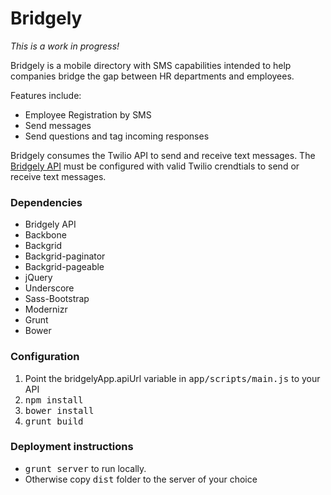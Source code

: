 # Bridgely

_This is a work in progress!_

Bridgely is a mobile directory with SMS capabilities intended to help companies bridge the gap between HR departments and employees.

Features include:
- Employee Registration by SMS
- Send messages
- Send questions and tag incoming responses

Bridgely consumes the Twilio API to send and receive text messages. The [Bridgely API](https://github.com/nason/bridgely-api/) must be configured with valid Twilio crendtials to send or receive text messages.

### Dependencies
- Bridgely API
- Backbone
- Backgrid
- Backgrid-paginator
- Backgrid-pageable
- jQuery
- Underscore
- Sass-Bootstrap
- Modernizr
- Grunt
- Bower

### Configuration
1. Point the bridgelyApp.apiUrl variable in <tt>app/scripts/main.js</tt> to your API
2. <tt>npm install</tt>
3. <tt>bower install</tt>
4. <tt>grunt build</tt>

### Deployment instructions
- <tt>grunt server</tt> to run locally.
- Otherwise copy <tt>dist</tt> folder to the server of your choice